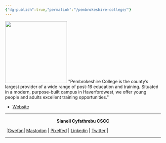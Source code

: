 ```yaml
---
{"dg-publish":true,"permalink":"/pembrokeshire-college/"}
---
```



<img src="https://www.pembrokeshire.ac.uk/wp-content/uploads/2021/10/College-logo-e1633681500269-1131x318.png" height="200">
"Pembrokeshire College is the county’s largest provider of a wide range of post-16 education and training. Situated in a modern, purpose-built campus in Haverfordwest, we offer young people and adults excellent training opportunities."

- [Website](https://www.pembrokeshire.ac.uk/) 


***
<p style="text-align: center;font-weight: bold";>Sianeli Cyfathrebu CSCC</p>

󠁧 |[Gwefan]( https://nationalinfrastructurecommission.wales)| [Mastodon]( https://toot.wales/@NICW) | [Pixelfed]( https://pix.toot.wales/NICW ) | [Linkedin]( https://www.linkedin.com/company/26268509/ ) | [Twitter]( https://twitter.com/InfraCommCymru ) |
***
